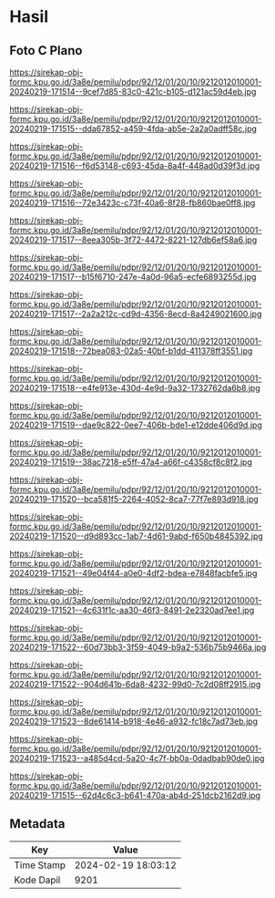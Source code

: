 # Hasil

## Foto C Plano

https://sirekap-obj-formc.kpu.go.id/3a8e/pemilu/pdpr/92/12/01/20/10/9212012010001-20240219-171514--9cef7d85-83c0-421c-b105-d121ac59d4eb.jpg

https://sirekap-obj-formc.kpu.go.id/3a8e/pemilu/pdpr/92/12/01/20/10/9212012010001-20240219-171515--dda67852-a459-4fda-ab5e-2a2a0adff58c.jpg

https://sirekap-obj-formc.kpu.go.id/3a8e/pemilu/pdpr/92/12/01/20/10/9212012010001-20240219-171516--f6d53148-c693-45da-8a4f-448ad0d39f3d.jpg

https://sirekap-obj-formc.kpu.go.id/3a8e/pemilu/pdpr/92/12/01/20/10/9212012010001-20240219-171516--72e3423c-c73f-40a6-8f28-fb860bae0ff8.jpg

https://sirekap-obj-formc.kpu.go.id/3a8e/pemilu/pdpr/92/12/01/20/10/9212012010001-20240219-171517--8eea305b-3f72-4472-8221-127db6ef58a6.jpg

https://sirekap-obj-formc.kpu.go.id/3a8e/pemilu/pdpr/92/12/01/20/10/9212012010001-20240219-171517--b15f6710-247e-4a0d-96a5-ecfe6893255d.jpg

https://sirekap-obj-formc.kpu.go.id/3a8e/pemilu/pdpr/92/12/01/20/10/9212012010001-20240219-171517--2a2a212c-cd9d-4356-8ecd-8a4249021600.jpg

https://sirekap-obj-formc.kpu.go.id/3a8e/pemilu/pdpr/92/12/01/20/10/9212012010001-20240219-171518--72bea083-02a5-40bf-b1dd-411378ff3551.jpg

https://sirekap-obj-formc.kpu.go.id/3a8e/pemilu/pdpr/92/12/01/20/10/9212012010001-20240219-171518--e4fe913e-430d-4e9d-9a32-1732762da6b8.jpg

https://sirekap-obj-formc.kpu.go.id/3a8e/pemilu/pdpr/92/12/01/20/10/9212012010001-20240219-171519--dae9c822-0ee7-406b-bde1-e12dde406d9d.jpg

https://sirekap-obj-formc.kpu.go.id/3a8e/pemilu/pdpr/92/12/01/20/10/9212012010001-20240219-171519--38ac7218-e5ff-47a4-a66f-c4358cf8c8f2.jpg

https://sirekap-obj-formc.kpu.go.id/3a8e/pemilu/pdpr/92/12/01/20/10/9212012010001-20240219-171520--bca581f5-2264-4052-8ca7-77f7e893d918.jpg

https://sirekap-obj-formc.kpu.go.id/3a8e/pemilu/pdpr/92/12/01/20/10/9212012010001-20240219-171520--d9d893cc-1ab7-4d61-9abd-f650b4845392.jpg

https://sirekap-obj-formc.kpu.go.id/3a8e/pemilu/pdpr/92/12/01/20/10/9212012010001-20240219-171521--49e04f44-a0e0-4df2-bdea-e7848facbfe5.jpg

https://sirekap-obj-formc.kpu.go.id/3a8e/pemilu/pdpr/92/12/01/20/10/9212012010001-20240219-171521--4c631f1c-aa30-46f3-8491-2e2320ad7ee1.jpg

https://sirekap-obj-formc.kpu.go.id/3a8e/pemilu/pdpr/92/12/01/20/10/9212012010001-20240219-171522--60d73bb3-3f59-4049-b9a2-536b75b9466a.jpg

https://sirekap-obj-formc.kpu.go.id/3a8e/pemilu/pdpr/92/12/01/20/10/9212012010001-20240219-171522--904d641b-6da8-4232-99d0-7c2d08ff2915.jpg

https://sirekap-obj-formc.kpu.go.id/3a8e/pemilu/pdpr/92/12/01/20/10/9212012010001-20240219-171523--8de61414-b918-4e46-a932-fc18c7ad73eb.jpg

https://sirekap-obj-formc.kpu.go.id/3a8e/pemilu/pdpr/92/12/01/20/10/9212012010001-20240219-171523--a485d4cd-5a20-4c7f-bb0a-0dadbab90de0.jpg

https://sirekap-obj-formc.kpu.go.id/3a8e/pemilu/pdpr/92/12/01/20/10/9212012010001-20240219-171515--62d4c6c3-b641-470a-ab4d-251dcb2162d9.jpg


## Metadata

| Key        | Value               |
| ---------- | ------------------- |
| Time Stamp | 2024-02-19 18:03:12 |
| Kode Dapil | 9201                |



